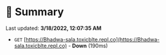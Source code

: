 # 📖 Summary
Last updated: **3/18/2022, 12:07:35 AM**

- `GET` [https://Bhadwa-sala.toxicblte.repl.co](https://Bhadwa-sala.toxicblte.repl.co) - **Down** (190ms)
